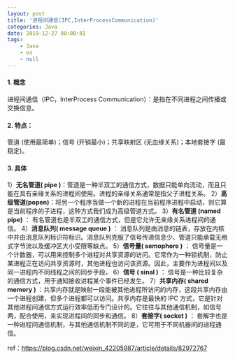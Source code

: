 ```yaml
---
layout: post
title: '进程间通信(IPC,InterProcessCommunication)'
categories: Java
date: 2019-12-27 00:00:01
tags:
    - Java
    - os
    - null
---
```


#### 1. 概念
进程间通信（IPC，InterProcess Communication）：是指在不同进程之间传播或交换信息。

#### 2. 特点：
管道 (使用最简单)；信号 (开销最小)；共享映射区 (无血缘关系)；本地套接字 (最稳定)。

#### 3. 具体
1）**无名管道( pipe )**：管道是一种半双工的通信方式，数据只能单向流动，而且只能在具有亲缘关系的进程间使用。进程的亲缘关系通常是指父子进程关系。
2）**高级管道(popen)**：将另一个程序当做一个新的进程在当前程序进程中启动，则它算是当前程序的子进程，这种方式我们成为高级管道方式。
3）**有名管道 (named pipe)** ： 有名管道也是半双工的通信方式，但是它允许无亲缘关系进程间的通信。
4）**消息队列( message queue )** ： 消息队列是由消息的链表，存放在内核中并由消息队列标识符标识。消息队列克服了信号传递信息少、管道只能承载无格式字节流以及缓冲区大小受限等缺点。
5）**信号量( semophore )** ： 信号量是一个计数器，可以用来控制多个进程对共享资源的访问。它常作为一种锁机制，防止某进程正在访问共享资源时，其他进程也访问该资源。因此，主要作为进程间以及同一进程内不同线程之间的同步手段。
6）**信号 ( sinal )** ： 信号是一种比较复杂的通信方式，用于通知接收进程某个事件已经发生。
7）**共享内存( shared memory )** ：共享内存就是映射一段能被其他进程所访问的内存，这段共享内存由一个进程创建，但多个进程都可以访问。共享内存是最快的 IPC 方式，它是针对其他进程间通信方式运行效率低而专门设计的。它往往与其他通信机制，如信号两，配合使用，来实现进程间的同步和通信。
8）**套接字( socket )** ： 套解字也是一种进程间通信机制，与其他通信机制不同的是，它可用于不同机器间的进程通信。

ref：https://blog.csdn.net/weixin_42205987/article/details/82972767

